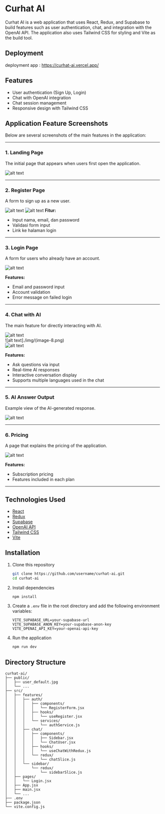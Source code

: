 # Curhat AI

Curhat AI is a web application that uses React, Redux, and Supabase to build features such as user authentication, chat, and integration with the OpenAI API. The application also uses Tailwind CSS for styling and Vite as the build tool.

## Deployment
deployment app : https://curhat-ai.vercel.app/
## Features

- User authentication (Sign Up, Login)
- Chat with OpenAI integration
- Chat session management
- Responsive design with Tailwind CSS
## Application Feature Screenshots

Below are several screenshots of the main features in the application:

---

### 1. Landing Page  
The initial page that appears when users first open the application.

![alt text](./img/image.png)

---

### 2. Register Page  
A form to sign up as a new user.

![alt text](./img/image-1.png)
![alt text](./img/image-7.png)
**Fitur:**
- Input nama, email, dan password
- Validasi form input
- Link ke halaman login

---

### 3. Login Page  
A form for users who already have an account.

![alt text](./img/image-3.png)

**Features:**  
- Email and password input  
- Account validation  
- Error message on failed login  

---

### 4. Chat with AI  
The main feature for directly interacting with AI.

![alt text](./img/image-4.png)  
![alt text]./img/(image-8.png)  
![alt text](./img/image-9.png)

**Features:**  
- Ask questions via input  
- Real-time AI responses  
- Interactive conversation display  
- Supports multiple languages used in the chat  

---

### 5. AI Answer Output  
Example view of the AI-generated response.

![alt text](./img/image-5.png)

---

### 6. Pricing  
A page that explains the pricing of the application.

![alt text](./img/image-6.png)

**Features:**  
- Subscription pricing  
- Features included in each plan  
---
## Technologies Used

- [React](https://reactjs.org/)
- [Redux](https://redux.js.org/)
- [Supabase](https://supabase.io/)
- [OpenAI API](https://openai.com/)
- [Tailwind CSS](https://tailwindcss.com/)
- [Vite](https://vitejs.dev/)

## Installation

1. Clone this repository

    ```bash
    git clone https://github.com/username/curhat-ai.git
    cd curhat-ai
    ```

2. Install dependencies

    ```bash
    npm install
    ```

3. Create a `.env` file in the root directory and add the following environment variables:

    ```env
    VITE_SUPABASE_URL=your-supabase-url
    VITE_SUPABASE_ANON_KEY=your-supabase-anon-key
    VITE_OPENAI_API_KEY=your-openai-api-key
    ```

4. Run the application

    ```bash
    npm run dev
    ```

## Directory Structure

```plaintext
curhat-ai/
├── public/
│   ├── user_default.jpg
│   └── ...
├── src/
│   ├── features/
│   │   ├── auth/
│   │   │   ├── components/
│   │   │   │   └── RegisterForm.jsx
│   │   │   ├── hooks/
│   │   │   │   └── useRegister.jsx
│   │   │   └── services/
│   │   │       └── authService.js
│   │   ├── chat/
│   │   │   ├── components/
│   │   │   │   ├── Sidebar.jsx
│   │   │   │   └── ChatUser.jsx
│   │   │   ├── hooks/
│   │   │   │   └── useChatWithRedux.js
│   │   │   └── redux/
│   │   │       └── chatSlice.js
│   │   └── sidebar/
│   │       └── redux/
│   │           └── sidebarSlice.js
│   ├── pages/
│   │   └── Login.jsx
│   ├── App.jsx
│   ├── main.jsx
│   └── ...
├── .env
├── package.json
└── vite.config.js
